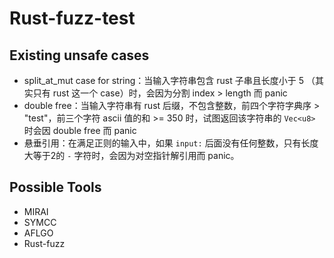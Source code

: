 # Rust-fuzz-test

## Existing unsafe cases

- split_at_mut case for string：当输入字符串包含 rust 子串且长度小于 5 （其实只有 rust 这一个 case）时，会因为分割 index > length 而 panic
- double free：当输入字符串有 rust 后缀，不包含整数，前四个字符字典序 > "test"，前三个字符 ascii 值的和 >= 350 时，试图返回该字符串的 `Vec<u8>` 时会因 double free 而 panic
- 悬垂引用：在满足正则的输入中，如果 `input:` 后面没有任何整数，只有长度大等于2的 `-` 字符时，会因为对空指针解引用而 panic。

## Possible Tools

- MIRAI
- SYMCC
- AFLGO
- Rust-fuzz
